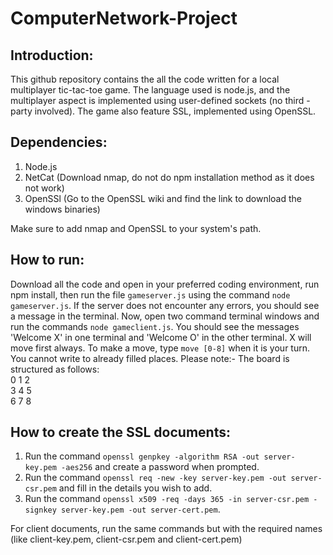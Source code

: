# ComputerNetwork-Project

## Introduction:
This github repository contains the all the code written for a local multiplayer tic-tac-toe game. The language used is node.js, and the multiplayer aspect is implemented using user-defined sockets (no third - party involved). The game also feature SSL, implemented using OpenSSL.

## Dependencies:
1. Node.js
2. NetCat (Download nmap, do not do npm installation method as it does not work)
3. OpenSSl (Go to the OpenSSL wiki and find the link to download the windows binaries)

Make sure to add nmap and OpenSSL to your system's path.

## How to run:
Download all the code and open in your preferred coding environment, run npm install, then run the file `gameserver.js` using the command `node gameserver.js`.
If the server does not encounter any errors, you should see a message in the terminal.
Now, open two command terminal windows and run the commands `node gameclient.js`.
You should see the messages 'Welcome X' in one terminal and 'Welcome O' in the other terminal. X will move first always.
To make a move, type `move [0-8]` when it is your turn. You cannot write to already filled places.
Please note:- The board is structured as follows:<br>
0 1 2<br>
3 4 5<br>
6 7 8<br>

## How to create the SSL documents:
1. Run the command `openssl genpkey -algorithm RSA -out server-key.pem -aes256` and create a password when prompted.
2. Run the command `openssl req -new -key server-key.pem -out server-csr.pem` and fill in the details you wish to add.
3. Run the command `openssl x509 -req -days 365 -in server-csr.pem -signkey server-key.pem -out server-cert.pem`.

For client documents, run the same commands but with the required names (like client-key.pem, client-csr.pem and client-cert.pem)
